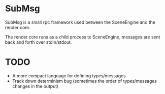 # SubMsg

SubMsg is a small rpc framework used between the SceneEngine and the render core.

The render core runs as a child process to SceneEngine, messages are sent back and forth over stdin/stdout.

# TODO
- A more compact language for defining types/messages
- Track down determinism bug (sometimes the order of types/messages changes in the output)